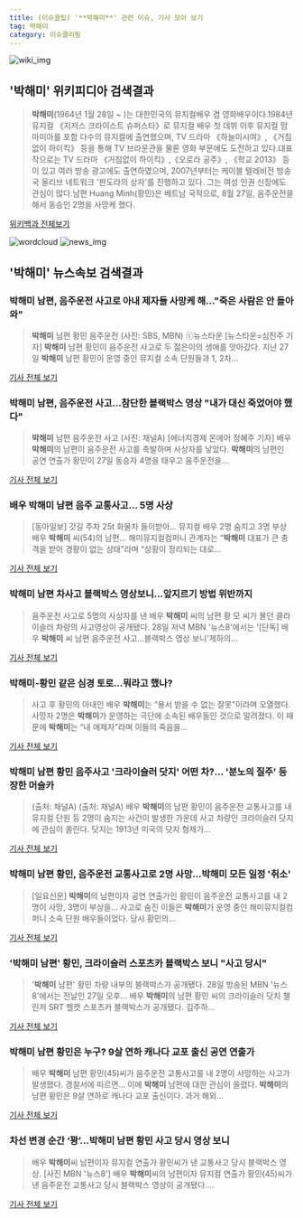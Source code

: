 ```yaml
---
title: (이슈클립) '**박해미**' 관련 이슈, 기사 모아 보기
tag: 박해미
category: 이슈클리핑
---
```

![wiki_img](https://user-images.githubusercontent.com/42597476/44503234-41136a80-a6d0-11e8-9071-6fc6418eafe4.png)
## **'**박해미**'** 위키피디아 검색결과
>**박해미**(1964년 1월 28일 ~ )는 대한민국의 뮤지컬배우 겸 영화배우이다.1984년 뮤지컬 《지저스 크라이스트 슈퍼스타》로 뮤지컬 배우 첫 데뷔 이후 뮤지컬 맘마미아를 포함 다수의 뮤지컬에 출연했으며, TV 드라마 《하늘이시여》, 《거침없이 하이킥》 등을 통해 TV 브라운관을 물론 영화 부문에도 도전하고 있다.대표작으로는 TV 드라마 《거침없이 하이킥》,《오로라 공주》, 《학교 2013》 등이 있고 여러 방송 광고에도 출연하였으며, 2007년부터는 케이블 텔레비전 방송국 올리브 네트워크 '판도라의 상자'를 진행하고 있다. 그는 여성 인권 신장에도 관심이 많다.남편 Huang Minh(황민)은 베트남 국적으로, 8월 27일, 음주운전을 해서 동승인 2명을 사망케 했다.

<a href="https://ko.wikipedia.org/wiki/박해미" target="_blank">위키백과 전체보기</a>

![wordcloud](https://s3.ap-northeast-2.amazonaws.com/lyrics101-wordcloud/2018-08-29-1535483620.png)
![news_img](https://user-images.githubusercontent.com/42597476/44507050-1206f400-a6e4-11e8-8d98-7ffbfebb353f.png)
## **'**박해미**'** 뉴스속보 검색결과
### **박해미** 남편, 음주운전 사고로 아내 제자들 사망케 해…"죽은 사람은 안 돌아와"

>**박해미** 남편 황민 음주운전 (사진: SBS, MBN) ⓒ뉴스타운 [뉴스타운=심진주 기자] **박해미** 남편 황민이 음주운전 사고로 두 젊은이의 생애를 앗아갔다. 지난 27일 **박해미** 남편 황민이 운영 중인 뮤지컬 소속 단원들과 1, 2차...

<a href="http://www.newstown.co.kr/news/articleView.html?idxno=338371" target="_blank">기사 전체 보기</a>

### **박해미** 남편, 음주운전 사고…참단한 블랙박스 영상 "내가 대신 죽었어야 했다"

>**박해미** 남편 음주운전 사고 (사진: 채널A) [에너지경제 온에어 정혜주 기자] 배우 **박해미**의 남편이 음주운전 사고를 촉발하며 사상자를 낳았다. **박해미**의 남편인 공연 연출가 황민이 27일 동승자 4명을 태우고 음주운전을...

<a href="http://www.ekn.kr/news/article_lab.html?no=382974" target="_blank">기사 전체 보기</a>

### 배우 **박해미** 남편 음주 교통사고… 5명 사상

>[동아일보] 갓길 주차 25t 화물차 들이받아… 뮤지컬 배우 2명 숨지고 3명 부상 배우 **박해미** 씨(54)의 남편... 해미뮤지컬컴퍼니 관계자는 “**박해미** 대표가 큰 충격을 받아 경황이 없는 상태”라며 “상황이 정리되는 대로...

<a href="http://news.donga.com/3/all/20180829/91724822/1" target="_blank">기사 전체 보기</a>

### **박해미** 남편 차사고 블랙박스 영상보니…앞지르기 방법 위반까지

>음주운전 사고로 5명의 사상자를 낸 배우 **박해미** 씨의 남편 황 모 씨가 몰던 클라이슬러 차량의 사고영상이 공개됐다. 28일 저녁 MBN '뉴스8'에서는 '[단독] 배우 **박해미** 씨 남편 음주운전 사고…블랙박스 영상 보니'제하의...

<a href="http://www.gyotongn.com/news/articleView.html?idxno=197283" target="_blank">기사 전체 보기</a>

### **박해미**-황민 같은 심경 토로…뭐라고 했나?

>사고 후 황민의 아내인 배우 **박해미**는 “용서 받을 수 없는 잘못”이라며 오열했다. 사망자 2명은 **박해미**가 운영하는 극단에 소속된 배우들인 것으로 알려졌다. 이 때문에 **박해미**는 “내 애제자”라며 이들의 죽음을...

<a href="http://www.dailian.co.kr/news/view/735639/?sc=naver" target="_blank">기사 전체 보기</a>

### **박해미** 남편 황민 음주사고 '크라이슬러 닷지' 어떤 차?… '분노의 질주' 등장한 머슬카

>(출처: 채널A) (출처: 채널A) 배우 **박해미**의 남편 황민이 음주운전 교통사고를 내 뮤지컬 단원 등 2명이 숨지는 사건이 발생한 가운데 사고 차량인 크라이슬러 닷지에 관심이 쏠린다. 닷지는 1913년 미국의 닷지 형제가...

<a href="http://www.newscj.com/news/articleView.html?idxno=550239" target="_blank">기사 전체 보기</a>

### **박해미** 남편 황민, 음주운전 교통사고로 2명 사망…**박해미** 모든 일정 '취소'

>[일요신문] **박해미**의 남편이자 공연 연출가인 황민이 음주운전 교통사고를 내 2명이 사망, 3명이 부상을... 사고로 숨진 이들은 **박해미**가 운영 중인 해미뮤지컬컴퍼니 소속 단원 배우들이었다.  당시 황민의...

<a href="http://ilyo.co.kr/?ac=article_view&entry_id=307960" target="_blank">기사 전체 보기</a>

### '**박해미** 남편' 황민, 크라이슬러 스포츠카 블랙박스 보니 "사고 당시"

>'**박해미** 남편' 황민 차량 내부의 블랙박스가 공개됐다. 28일 방송된 MBN '뉴스8'에서는 전날인 27일 오후... 배우 **박해미**의 남편 황민 씨의 크라이슬러 닷치 챌린저 SRT 헬캣 스포츠카 블랙박스가 공개됐다. 김주하...

<a href="http://sports.hankooki.com/lpage/entv/201808/sp20180829004136136660.htm" target="_blank">기사 전체 보기</a>

### **박해미** 남편 황민은 누구? 9살 연하 캐나다 교포 출신 공연 연출가

>배우 **박해미** 남편 황민(45)씨가 음주운전 교통사고를 내 2명이 사망하는 사고가 발생했다. 경찰서에 따르면... 이에 **박해미** 남편에 대한 관심이 쏠렸다. **박해미**의 남편 황민은 9살 연하로 캐나다 교포 출신이다. 과거 해외...

<a href="http://www.kookje.co.kr/news2011/asp/newsbody.asp?code=0500&key=20180829.99099012940" target="_blank">기사 전체 보기</a>

### 차선 변경 순간 ‘꽝’…**박해미** 남편 황민 사고 당시 영상 보니

>배우 **박해미**씨 남편이자 뮤지컬 연출가 황민씨가 낸 교통사고 당시 블랙박스 영상. [사진 MBN '뉴스8'] 배우 **박해미**씨의 남편이자 뮤지컬 연출가 황민(45)씨가 낸 음주운전 교통사고 당시 블랙박스 영상이 공개됐다....

<a href="http://news.joins.com/article/olink/22514454" target="_blank">기사 전체 보기</a>


